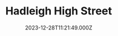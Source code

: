 ---
date: 2023-12-28T11:21:49.000Z
title: Hadleigh High Street
latitude: 52.04428511
longitude: 0.95370718
category: checkin
---